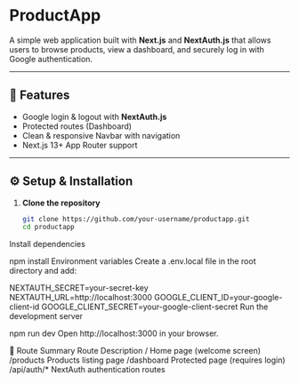 # ProductApp

A simple web application built with **Next.js** and **NextAuth.js** that allows users to browse products, view a dashboard, and securely log in with Google authentication.  

---

## 🚀 Features
- Google login & logout with **NextAuth.js**  
- Protected routes (Dashboard)  
- Clean & responsive Navbar with navigation  
- Next.js 13+ App Router support  

---

## ⚙️ Setup & Installation  

1. **Clone the repository**  
   ```bash
   git clone https://github.com/your-username/productapp.git
   cd productapp


Install dependencies

npm install
Environment variables
Create a .env.local file in the root directory and add:


NEXTAUTH_SECRET=your-secret-key
NEXTAUTH_URL=http://localhost:3000
GOOGLE_CLIENT_ID=your-google-client-id
GOOGLE_CLIENT_SECRET=your-google-client-secret
Run the development server


npm run dev
Open http://localhost:3000 in your browser.

📌 Route Summary
Route	Description
/	Home page (welcome screen)
/products	Products listing page
/dashboard	Protected page (requires login)
/api/auth/*	NextAuth authentication routes